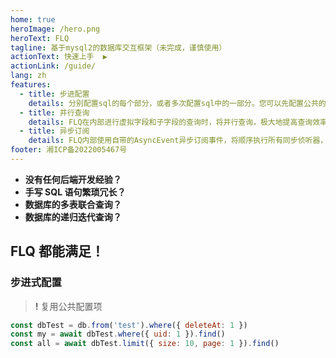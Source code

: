 ```yaml
---
home: true
heroImage: /hero.png
heroText: FLQ
tagline: 基于mysql2的数据库交互框架（未完成，谨慎使用）
actionText: 快速上手  ▶
actionLink: /guide/
lang: zh
features:
  - title: 步进配置
    details: 分别配置sql的每个部分，或者多次配置sql中的一部分。您可以先配置公共的选项，将其保存下来，以便以后使用。
  - title: 并行查询
    details: FLQ在内部进行虚拟字段和子字段的查询时，将并行查询，极大地提高查询效率
  - title: 异步订阅
    details: FLQ内部使用自带的AsyncEvent异步订阅事件，将顺序执行所有同步侦听器，并且并行执行所有异步侦听器
footer: 湘ICP备2022005467号
---
```


- **没有任何后端开发经验？**
- **手写 SQL 语句繁琐冗长？**
- **数据库的多表联合查询？**
- **数据库的递归迭代查询？**

## FLQ 都能满足！

### 步进式配置

> **!** 复用公共配置项

```js
const dbTest = db.from('test').where({ deleteAt: 1 })
const my = await dbTest.where({ uid: 1 }).find()
const all = await dbTest.limit({ size: 10, page: 1 }).find()
```
